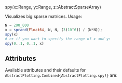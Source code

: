 spy(x::Range, y::Range, z::AbstractSparseArray)

Visualizes big sparse matrices. Usage:

```julia
N = 200_000
x = sprand(Float64, N, N, (3(10^6)) / (N*N));
spy(x)
# or if you want to specify the range of x and y:
spy(0..1, 0..1, x)
```

## Attributes

Available attributes and their defaults for `AbstractPlotting.Combined{AbstractPlotting.spy!}` are: 

```

```
